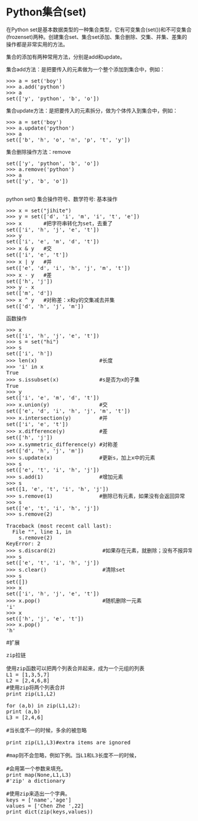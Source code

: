 # Python集合(set)

在Python set是基本数据类型的一种集合类型，它有可变集合(set())和不可变集合(frozenset)两种。创建集合set、集合set添加、集合删除、交集、并集、差集的操作都是非常实用的方法。


集合的添加有两种常用方法，分别是add和update。

集合add方法：是把要传入的元素做为一个整个添加到集合中，例如：
<pre>
>>> a = set('boy')
>>> a.add('python')
>>> a
set(['y', 'python', 'b', 'o'])
</pre>

集合update方法：是把要传入的元素拆分，做为个体传入到集合中，例如：

<pre>>>> a = set('boy')
>>> a.update('python')
>>> a
set(['b', 'h', 'o', 'n', 'p', 't', 'y'])
</pre>

集合删除操作方法：remove
<pre>
set(['y', 'python', 'b', 'o'])
>>> a.remove('python')
>>> a
set(['y', 'b', 'o'])

</pre>


python set() 集合操作符号、数学符号:
基本操作
<pre>
>>> x = set("jihite")
>>> y = set(['d', 'i', 'm', 'i', 't', 'e'])
>>> x       #把字符串转化为set，去重了
set(['i', 'h', 'j', 'e', 't'])
>>> y
set(['i', 'e', 'm', 'd', 't'])
>>> x & y   #交
set(['i', 'e', 't'])
>>> x | y   #并
set(['e', 'd', 'i', 'h', 'j', 'm', 't'])
>>> x - y   #差
set(['h', 'j'])
>>> y - x
set(['m', 'd'])
>>> x ^ y   #对称差：x和y的交集减去并集
set(['d', 'h', 'j', 'm'])
</pre>

函数操作
<pre>
>>> x
set(['i', 'h', 'j', 'e', 't'])
>>> s = set("hi")
>>> s
set(['i', 'h'])
>>> len(x)                    #长度
>>> 'i' in x
True
>>> s.issubset(x)             #s是否为x的子集
True
>>> y
set(['i', 'e', 'm', 'd', 't'])
>>> x.union(y)                #交
set(['e', 'd', 'i', 'h', 'j', 'm', 't'])
>>> x.intersection(y)         #并
set(['i', 'e', 't'])
>>> x.difference(y)           #差
set(['h', 'j'])
>>> x.symmetric_difference(y) #对称差
set(['d', 'h', 'j', 'm'])
>>> s.update(x)               #更新s，加上x中的元素
>>> s
set(['e', 't', 'i', 'h', 'j'])
>>> s.add(1)                  #增加元素
>>> s
set([1, 'e', 't', 'i', 'h', 'j'])
>>> s.remove(1)               #删除已有元素，如果没有会返回异常
>>> s
set(['e', 't', 'i', 'h', 'j'])
>>> s.remove(2)

Traceback (most recent call last):
  File "<pyshell#29>", line 1, in <module>
    s.remove(2)
KeyError: 2
>>> s.discard(2)               #如果存在元素，就删除；没有不报异常
>>> s
set(['e', 't', 'i', 'h', 'j'])
>>> s.clear()                  #清除set
>>> s
set([])
>>> x
set(['i', 'h', 'j', 'e', 't'])
>>> x.pop()                    #随机删除一元素
'i'
>>> x
set(['h', 'j', 'e', 't'])
>>> x.pop()
'h'
</pre>

#扩展

<pre>
zip拉链

使用zip函数可以把两个列表合并起来，成为一个元组的列表
L1 = [1,3,5,7]
L2 = [2,4,6,8]
#使用zip将两个列表合并
print zip(L1,L2)

for (a,b) in zip(L1,L2):
print (a,b)
L3 = [2,4,6]

#当长度不一的时候，多余的被忽略

print zip(L1,L3)#extra items are ignored

#map则不会忽略，例如下例。当L1和L3长度不一的时候，

#会用第一个参数来填充。
print map(None,L1,L3)
#'zip' a dictionary

#使用zip来造出一个字典。
keys = ['name','age']
values = ['Chen Zhe ',22]
print dict(zip(keys,values))
</pre>
